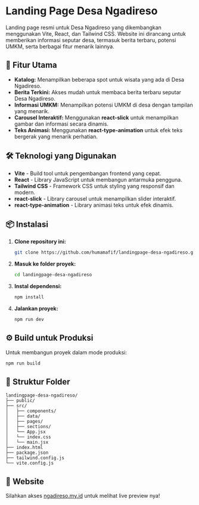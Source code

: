 # Landing Page Desa Ngadireso

Landing page resmi untuk Desa Ngadireso yang dikembangkan menggunakan Vite, React, dan Tailwind CSS. Website ini dirancang untuk memberikan informasi seputar desa, termasuk berita terbaru, potensi UMKM, serta berbagai fitur menarik lainnya.

## 🚀 Fitur Utama

- **Katalog:** Menampilkan beberapa spot untuk wisata yang ada di Desa Ngadireso.
- **Berita Terkini:** Akses mudah untuk membaca berita terbaru seputar Desa Ngadireso.
- **Informasi UMKM:** Menampilkan potensi UMKM di desa dengan tampilan yang menarik.
- **Carousel Interaktif:** Menggunakan **react-slick** untuk menampilkan gambar dan informasi secara dinamis.
- **Teks Animasi:** Menggunakan **react-type-animation** untuk efek teks bergerak yang menarik perhatian.

## 🛠️ Teknologi yang Digunakan

- **Vite** - Build tool untuk pengembangan frontend yang cepat.
- **React** - Library JavaScript untuk membangun antarmuka pengguna.
- **Tailwind CSS** - Framework CSS untuk styling yang responsif dan modern.
- **react-slick** - Library carousel untuk menampilkan slider interaktif.
- **react-type-animation** - Library animasi teks untuk efek dinamis.

## 📦 Instalasi

1. **Clone repository ini:**
   ```bash
   git clone https://github.com/humamafif/landingpage-desa-ngadireso.git
   ```

2. **Masuk ke folder proyek:**
   ```bash
   cd landingpage-desa-ngadireso
   ```

3. **Instal dependensi:**
   ```bash
   npm install
   ```

4. **Jalankan proyek:**
   ```bash
   npm run dev
   ```

## ⚙️ Build untuk Produksi

Untuk membangun proyek dalam mode produksi:

```bash
npm run build
```

## 📄 Struktur Folder

```
landingpage-desa-ngadireso/
├── public/
├── src/
│   ├── components/
│   ├── data/
│   ├── pages/
│   ├── sections/
│   └── App.jsx
│   └── index.css
│   └── main.jsx
├── index.html
├── package.json
├── tailwind.config.js
└── vite.config.js
```

## 🔎 Website

Silahkan akses [ngadireso.my.id](https://ngadireso.my.id) untuk melihat live preview nya!
